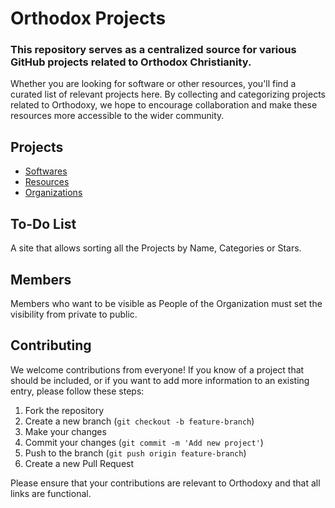 # Orthodox Projects

### This repository serves as a centralized source for various GitHub projects related to Orthodox Christianity.

Whether you are looking for software or other resources, you'll find a curated list of relevant projects here. By collecting and categorizing projects related to Orthodoxy, we hope to encourage collaboration and make these resources more accessible to the wider community.

## Projects

- [Softwares](Softwares.md)
- [Resources](Resources.md)
- [Organizations](Organizations.md)

## To-Do List

A site that allows sorting all the Projects by Name, Categories or Stars.

## Members

Members who want to be visible as People of the Organization must set the visibility from private to public.

## Contributing

We welcome contributions from everyone! If you know of a project that should be included, or if you want to add more information to an existing entry, please follow these steps:

1. Fork the repository
2. Create a new branch (`git checkout -b feature-branch`)
3. Make your changes
4. Commit your changes (`git commit -m 'Add new project'`)
5. Push to the branch (`git push origin feature-branch`)
6. Create a new Pull Request

Please ensure that your contributions are relevant to Orthodoxy and that all links are functional.
